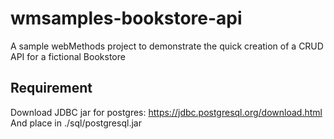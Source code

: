 # wmsamples-bookstore-api
A sample webMethods project to demonstrate the quick creation of a CRUD API for a fictional Bookstore

## Requirement

Download JDBC jar for postgres: https://jdbc.postgresql.org/download.html
And place in ./sql/postgresql.jar


